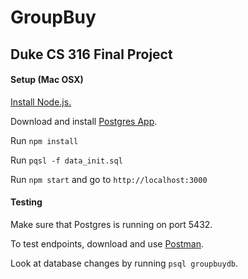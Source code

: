 # GroupBuy
## Duke CS 316 Final Project

#### Setup (Mac OSX)
[Install Node.js.](http://blog.teamtreehouse.com/install-node-js-npm-mac)

Download and install [Postgres App](http://postgresapp.com/).

Run `npm install`

Run `pqsl -f data_init.sql`

Run `npm start` and go to `http://localhost:3000`

#### Testing
Make sure that Postgres is running on port 5432.

To test endpoints, download and use [Postman](https://www.getpostman.com/). 

Look at database changes by running `psql groupbuydb`.